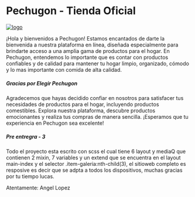 #   Pechugon - Tienda Oficial   
[![logo](https://i.ibb.co/Z6YnFRS/logo.png "dsa")](https://i.ibb.co/Z6YnFRS/logo.png "dsa")

¡Hola y bienvenidos a Pechugon! Estamos encantados de darte la bienvenida a nuestra plataforma en línea, diseñada especialmente para brindarte acceso a una amplia gama de productos para el hogar. En Pechugon, entendemos lo importante que es contar con productos confiables y de calidad para mantener tu hogar limpio, organizado, cómodo y lo mas importante con comida de alta calidad.

##### Gracias por Elegir Pechugon
Agradecemos que hayas decidido confiar en nosotros para satisfacer tus necesidades de productos para el hogar, incluyendo productos comestibles. Explora nuestra plataforma, descubre productos emocionantes y realiza tus compras de manera sencilla. ¡Esperamos que tu experiencia en Pechugon sea excelente!
##### Pre entregra - 3
Todo el proyecto esta escrito con scss el cual tiene 6 layout y mediaQ que contienen 2 mixin, 7 variables y un extend que se encuentra en el layout main-index y el selector .item-galeria:nth-child(3), el sitioweb completo es resposive es decir que se adpta a todos los dispositivos, muchas gracias por tu tiempo lucas.

Atentamente:
Angel Lopez
